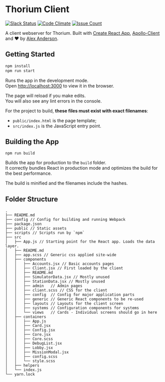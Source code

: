 # Thorium Client

[![Slack Status](https://slack.ralexanderson.com/badge.svg)](https://slack.ralexanderson.com)
[![Code Climate](https://codeclimate.com/github/Thorium-Sim/thorium-react/badges/gpa.svg)](https://codeclimate.com/github/Thorium-Sim/thorium-react)
[![Issue Count](https://codeclimate.com/github/Thorium-Sim/thorium-react/badges/issue_count.svg)](https://codeclimate.com/github/Thorium-Sim/thorium-react)

A client webserver for Thorium. Built with [Create React App](https://github.com/facebookincubator/create-react-app), [Apollo-Client](http://www.apollodata.com/) and ❤ by [Alex Anderson](http://ralexanderson.com).

## Getting Started

```sh
npm install
npm run start
```

Runs the app in the development mode.<br>
Open [http://localhost:3000](http://localhost:3000) to view it in the browser.

The page will reload if you make edits.<br>
You will also see any lint errors in the console.

For the project to build, **these files must exist with exact filenames**:

* `public/index.html` is the page template;
* `src/index.js` is the JavaScript entry point.


## Building the App

```
npm run build
```

Builds the app for production to the `build` folder.<br>
It correctly bundles React in production mode and optimizes the build for the best performance.

The build is minified and the filenames include the hashes.

## Folder Structure

```
.
├── README.md
├── config // Config for building and running Webpack
├── package.json
├── public // Static assets
├── scripts // Scripts run by `npm`
├── src
│   ├── App.js // Starting point for the React app. Loads the data layer.
│   ├── README.md
│   ├── app.scss // Generic css applied site-wide
│   ├── components
│   │   ├── Accounts.jsx // Basic accounts pages
│   │   ├── Client.jsx // First loaded by the client
│   │   ├── README.md
│   │   ├── SimulatorData.jsx // Mostly unused
│   │   ├── StationData.jsx // Mostly unused 
│   │   ├── admin   // Admin pages
│   │   ├── client.scss // CSS for the client
│   │   ├── config  // Config for major application parts
│   │   ├── generic // Generic React components to be re-used
│   │   ├── layouts // Layouts for the client screen
│   │   ├── systems // Configuration components for systems
│   │   └── views   // Cards - Individual screens should go in here
│   ├── containers
│   │   ├── App.js
│   │   ├── Card.jsx
│   │   ├── Config.jsx
│   │   ├── Core.jsx
│   │   ├── Core.scss
│   │   ├── DebugList.jsx
│   │   ├── Lobby.jsx
│   │   ├── MissionModal.jsx
│   │   ├── config.scss
│   │   └── style.scss
│   ├── helpers
│   └── index.js
└── yarn.lock
```
